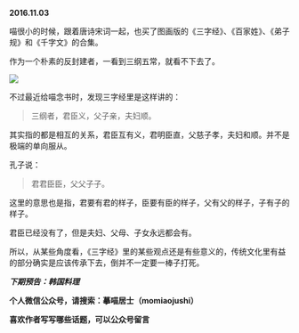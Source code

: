 
          
            
**2016.11.03**

喵很小的时候，跟着唐诗宋词一起，也买了图画版的《三字经》、《百家姓》、《弟子规》和《千字文》的合集。

作为一个朴素的反封建者，一看到三纲五常，就看不下去了。



![](//upload-images.jianshu.io/upload_images/51001-78ad59755accf1db.jpg)




不过最近给喵念书时，发现三字经里是这样讲的：
>三纲者，君臣义，父子亲，夫妇顺。



其实指的都是相互的关系，君臣互有义，君明臣直，父慈子孝，夫妇和顺。并不是极端的单向服从。

孔子说：
>君君臣臣，父父子子。



这里的意思也是指，君要有君的样子，臣要有臣的样子，父有父的样子，子有子的样子。

君臣已经没有了，但是夫妇、父母、子女永远都会有。

所以，从某些角度看，《三字经》里的某些观点还是有些意义的，传统文化里有益的部分确实是应该传承下去，倒并不一定要一棒子打死。


***下期预告：韩国料理***


**个人微信公众号，请搜索：摹喵居士（momiaojushi）**

**喜欢作者写写哪些话题，可以公众号留言**

          
        
